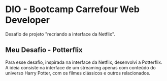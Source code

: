 # DIO - Bootcamp Carrefour Web Developer
Desafio de projeto "recriando a interface da Netflix".  

## Meu Desafio - Potterflix
Para esse desafio, inspirada na interface da Netflix, desenvolvi a Potterflix. A ideia consiste na interface de um streaming apenas com conteúdo do universo Harry Potter, com os filmes clássicos e outros relacionados.
